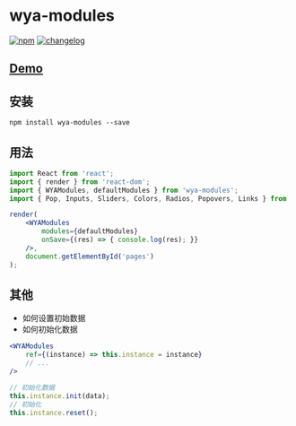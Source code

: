 # wya-modules
[![npm][npm-image]][npm-url] [![changelog][changelog-image]][changelog-url]

## [Demo](https://wya-team.github.io/wya-modules/demo/index.html)

## 安装

```vim
npm install wya-modules --save
```

## 用法

```jsx
import React from 'react';
import { render } from 'react-dom';
import { WYAModules, defaultModules } from 'wya-modules';
import { Pop, Inputs, Sliders, Colors, Radios, Popovers, Links } from 'wya-modules';

render(
	<WYAModules 
		modules={defaultModules} 
		onSave={(res) => { console.log(res); }}
	/>, 
	document.getElementById('pages')
);
```

## 其他

- 如何设置初始数据
- 如何初始化数据

```jsx
<WYAModules 
	ref={(instance) => this.instance = instance}
	// ...
/>

// 初始化数据
this.instance.init(data);
// 初始化
this.instance.reset();
```

<!--  以下内容无视  -->
[changelog-image]: https://img.shields.io/badge/changelog-md-blue.svg
[changelog-url]: CHANGELOG.md

[npm-image]: https://img.shields.io/npm/v/wya-modules.svg
[npm-url]: https://www.npmjs.com/package/wya-modules
